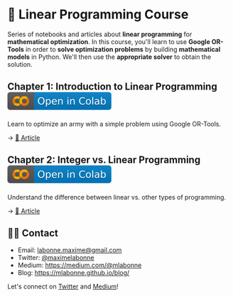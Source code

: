 # 🥇 Linear Programming Course

Series of notebooks and articles about **linear programming** for **mathematical optimization**. In this course, you'll learn to use **Google OR-Tools** in order to **solve optimization problems** by building **mathematical models** in Python. We'll then use the **appropriate solver** to obtain the solution.

<h2>Chapter 1: Introduction to Linear Programming <a href="https://colab.research.google.com/drive/1dbrFJwFv80kgUi13MfPO3KyumG-SVIHG?usp=sharing"><img src="images/colab.svg" alt="Open In Colab"></a></h2>

Learn to optimize an army with a simple problem using Google OR-Tools.

→ [📝 Article](https://towardsdatascience.com/introduction-to-linear-programming-in-python-9261e7eb44b)

<h2>Chapter 2: Integer vs. Linear Programming <a href="https://colab.research.google.com/drive/1aIKnXPEiXFo1M3U0EM6arE2teD9KkJdF?usp=sharing"><img src="images/colab.svg" alt="Open In Colab"></a></h2>

Understand the difference between linear vs. other types of programming.

→ [📝 Article](https://towardsdatascience.com/integer-programming-vs-linear-programming-in-python-f1be5bb4e60e)

## 👨‍💻 Contact

* Email: <a href="mailto:labonne.maxime@gmail.com">labonne.maxime@gmail.com</a>
* Twitter: <a href="https://twitter.com/maximelabonne">@maximelabonne</a>
* Medium: https://medium.com/@mlabonne
* Blog: https://mlabonne.github.io/blog/

Let's connect on [Twitter](https://twitter.com/maximelabonne) and [Medium](https://medium.com/@mlabonne)!
